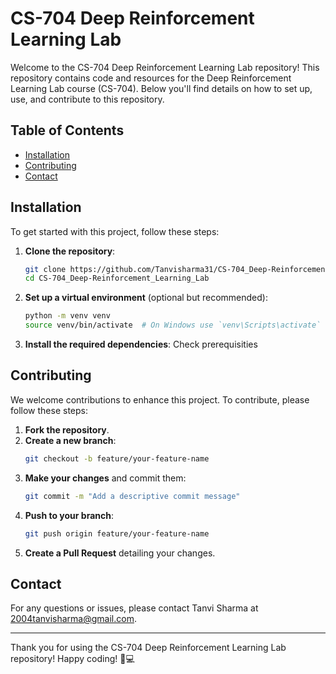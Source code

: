 # CS-704 Deep Reinforcement Learning Lab

Welcome to the CS-704 Deep Reinforcement Learning Lab repository! This repository contains code and resources for the Deep Reinforcement Learning Lab course (CS-704). Below you'll find details on how to set up, use, and contribute to this repository.

## Table of Contents

- [Installation](#installation)
- [Contributing](#contributing)
- [Contact](#contact)

## Installation

To get started with this project, follow these steps:

1. **Clone the repository**:
   ```bash
   git clone https://github.com/Tanvisharma31/CS-704_Deep-Reinforcement_Learning_Lab.git
   cd CS-704_Deep-Reinforcement_Learning_Lab
   ```

2. **Set up a virtual environment** (optional but recommended):
   ```bash
   python -m venv venv
   source venv/bin/activate  # On Windows use `venv\Scripts\activate`
   ```

3. **Install the required dependencies**:
   Check prerequisities



## Contributing

We welcome contributions to enhance this project. To contribute, please follow these steps:

1. **Fork the repository**.
2. **Create a new branch**:
   ```bash
   git checkout -b feature/your-feature-name
   ```
3. **Make your changes** and commit them:
   ```bash
   git commit -m "Add a descriptive commit message"
   ```
4. **Push to your branch**:
   ```bash
   git push origin feature/your-feature-name
   ```
5. **Create a Pull Request** detailing your changes.


## Contact

For any questions or issues, please contact Tanvi Sharma at [2004tanvisharma@gmail.com](mailto:2004tanvisharma@gmail.com).

---

Thank you for using the CS-704 Deep Reinforcement Learning Lab repository! Happy coding! 🚀💻
